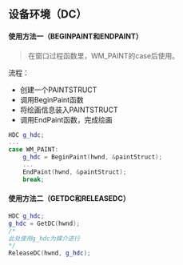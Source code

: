 ## 设备环境（DC）

#### 使用方法一（BEGINPAINT和ENDPAINT）

> 在窗口过程函数里，WM_PAINT的case后使用。

流程：

* 创建一个PAINTSTRUCT
* 调用BeginPaint函数
* 将绘画信息装入PAINTSTRUCT
* 调用EndPaint函数，完成绘画

```C++
HDC g_hdc;
...
case WM_PAINT:
	g_hdc = BeginPaint(hwnd, &paintStruct);
	...
    EndPaint(hwnd, &paintStruct);
	break;
```

#### 使用方法二（GETDC和RELEASEDC）

```C++
HDC g_hdc;
g_hdc = GetDC(hwnd);
/*
此处使用g_hdc为媒介进行
*/
ReleaseDC(hwnd, g_hdc);
```

